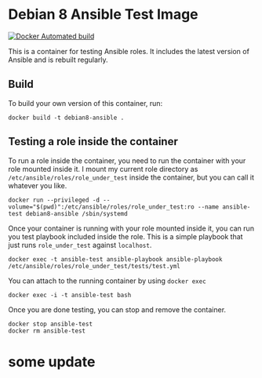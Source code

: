# Debian 8 Ansible Test Image #
[![Docker Automated build](https://img.shields.io/docker/automated/samdoran/debian8-ansible.svg?maxAge=2592000)](https://hub.docker.com/r/samdoran/debian8-ansible/)

This is a container for testing Ansible roles. It includes the latest version of Ansible and is rebuilt regularly.

## Build ##

To build your own version of this container, run:

    docker build -t debian8-ansible .

## Testing a role inside the container ##

To run a role inside the container, you need to run the container with your role mounted inside it. I mount my current role directory as `/etc/ansible/roles/role_under_test` inside the container, but you can call it whatever you like.

    docker run --privileged -d --volume="$(pwd)":/etc/ansible/roles/role_under_test:ro --name ansible-test debian8-ansible /sbin/systemd

Once your container is running with your role mounted inside it, you can run you test playbook included inside the role. This is a simple playbook that just runs `role_under_test` against `localhost`.

    docker exec -t ansible-test ansible-playbook ansible-playbook /etc/ansible/roles/role_under_test/tests/test.yml

You can attach to the running container by using `docker exec`

    docker exec -i -t ansible-test bash

Once you are done testing, you can stop and remove the container.

    docker stop ansible-test
    docker rm ansible-test

# some update
